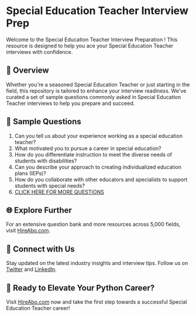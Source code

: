 # Special Education Teacher Interview Prep

Welcome to the Special Education Teacher Interview Preparation ! This resource is designed to help you ace your Special Education Teacher interviews with confidence.

## 🚀 Overview

Whether you're a seasoned Special Education Teacher or just starting in the field, this repository is tailored to enhance your interview readiness. We've curated a set of sample questions commonly asked in Special Education Teacher interviews to help you prepare and succeed.

## 📝 Sample Questions

1. Can you tell us about your experience working as a special education teacher?
2. What motivated you to pursue a career in special education?
3. How do you differentiate instruction to meet the diverse needs of students with disabilities?
4. Can you describe your approach to creating individualized education plans (IEPs)?
5. How do you collaborate with other educators and specialists to support students with special needs?
6. [CLICK HERE FOR MORE QUESTIONS](https://hireabo.com/job/4_0_2/Special%20Education%20Teacher)

## 🌐 Explore Further

For an extensive question bank and more resources across 5,000 fields, visit [HireAbo.com](https://www.hireabo.com).

## 📱 Connect with Us

Stay updated on the latest industry insights and interview tips. Follow us on [Twitter](https://twitter.com/hireabo) and [LinkedIn](https://www.linkedin.com/in/hire-abo-3609972a8/).

## 🚀 Ready to Elevate Your Python Career?

Visit [HireAbo.com](https://www.hireabo.com) now and take the first step towards a successful Special Education Teacher career!